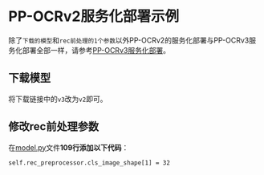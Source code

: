 # PP-OCRv2服务化部署示例

除了`下载的模型`和`rec前处理的1个参数`以外PP-OCRv2的服务化部署与PP-OCRv3服务化部署全部一样，请参考[PP-OCRv3服务化部署](../../PP-OCRv3/serving)。

## 下载模型
将下载链接中的`v3`改为`v2`即可。

## 修改rec前处理参数
在[model.py](../../PP-OCRv3/serving/models/det_postprocess/1/model.py)文件**109行添加以下代码**：
```
self.rec_preprocessor.cls_image_shape[1] = 32
```
